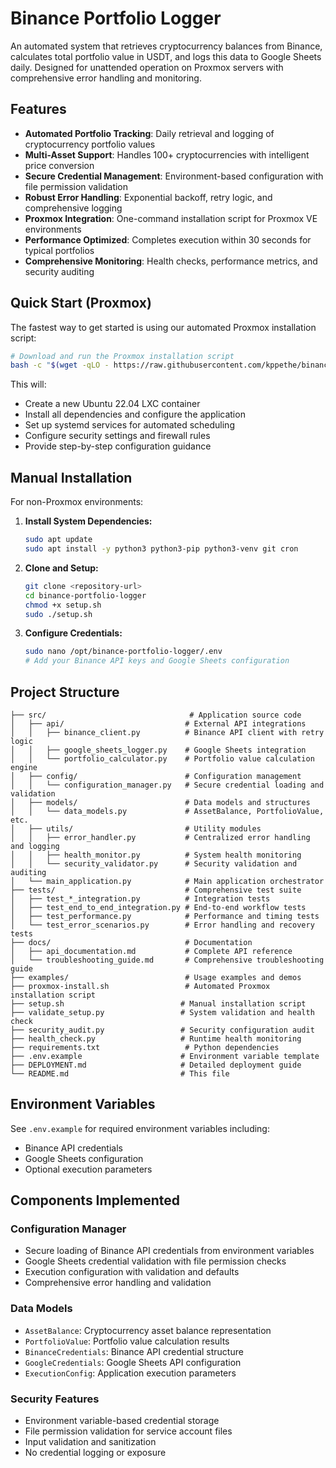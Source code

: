 # Binance Portfolio Logger

An automated system that retrieves cryptocurrency balances from Binance, calculates total portfolio value in USDT, and logs this data to Google Sheets daily. Designed for unattended operation on Proxmox servers with comprehensive error handling and monitoring.

## Features

- **Automated Portfolio Tracking**: Daily retrieval and logging of cryptocurrency portfolio values
- **Multi-Asset Support**: Handles 100+ cryptocurrencies with intelligent price conversion
- **Secure Credential Management**: Environment-based configuration with file permission validation
- **Robust Error Handling**: Exponential backoff, retry logic, and comprehensive logging
- **Proxmox Integration**: One-command installation script for Proxmox VE environments
- **Performance Optimized**: Completes execution within 30 seconds for typical portfolios
- **Comprehensive Monitoring**: Health checks, performance metrics, and security auditing

## Quick Start (Proxmox)

The fastest way to get started is using our automated Proxmox installation script:

```bash
# Download and run the Proxmox installation script
bash -c "$(wget -qLO - https://raw.githubusercontent.com/kppethe/binance-portfolio-logger/main/proxmox-install.sh)"
```

This will:
- Create a new Ubuntu 22.04 LXC container
- Install all dependencies and configure the application
- Set up systemd services for automated scheduling
- Configure security settings and firewall rules
- Provide step-by-step configuration guidance

## Manual Installation

For non-Proxmox environments:

1. **Install System Dependencies:**
   ```bash
   sudo apt update
   sudo apt install -y python3 python3-pip python3-venv git cron
   ```

2. **Clone and Setup:**
   ```bash
   git clone <repository-url>
   cd binance-portfolio-logger
   chmod +x setup.sh
   sudo ./setup.sh
   ```

3. **Configure Credentials:**
   ```bash
   sudo nano /opt/binance-portfolio-logger/.env
   # Add your Binance API keys and Google Sheets configuration
   ```

## Project Structure

```
├── src/                                # Application source code
│   ├── api/                           # External API integrations
│   │   ├── binance_client.py          # Binance API client with retry logic
│   │   ├── google_sheets_logger.py    # Google Sheets integration
│   │   └── portfolio_calculator.py    # Portfolio value calculation engine
│   ├── config/                        # Configuration management
│   │   └── configuration_manager.py   # Secure credential loading and validation
│   ├── models/                        # Data models and structures
│   │   └── data_models.py             # AssetBalance, PortfolioValue, etc.
│   ├── utils/                         # Utility modules
│   │   ├── error_handler.py           # Centralized error handling and logging
│   │   ├── health_monitor.py          # System health monitoring
│   │   └── security_validator.py      # Security validation and auditing
│   └── main_application.py            # Main application orchestrator
├── tests/                             # Comprehensive test suite
│   ├── test_*_integration.py          # Integration tests
│   ├── test_end_to_end_integration.py # End-to-end workflow tests
│   ├── test_performance.py            # Performance and timing tests
│   └── test_error_scenarios.py        # Error handling and recovery tests
├── docs/                              # Documentation
│   ├── api_documentation.md           # Complete API reference
│   └── troubleshooting_guide.md       # Comprehensive troubleshooting guide
├── examples/                          # Usage examples and demos
├── proxmox-install.sh                 # Automated Proxmox installation script
├── setup.sh                          # Manual installation script
├── validate_setup.py                 # System validation and health check
├── security_audit.py                 # Security configuration audit
├── health_check.py                   # Runtime health monitoring
├── requirements.txt                   # Python dependencies
├── .env.example                      # Environment variable template
├── DEPLOYMENT.md                     # Detailed deployment guide
└── README.md                         # This file
```

## Environment Variables

See `.env.example` for required environment variables including:
- Binance API credentials
- Google Sheets configuration
- Optional execution parameters

## Components Implemented

### Configuration Manager
- Secure loading of Binance API credentials from environment variables
- Google Sheets credential validation with file permission checks
- Execution configuration with validation and defaults
- Comprehensive error handling and validation

### Data Models
- `AssetBalance`: Cryptocurrency asset balance representation
- `PortfolioValue`: Portfolio value calculation results
- `BinanceCredentials`: Binance API credential structure
- `GoogleCredentials`: Google Sheets API configuration
- `ExecutionConfig`: Application execution parameters

### Security Features
- Environment variable-based credential storage
- File permission validation for service account files
- Input validation and sanitization
- No credential logging or exposure